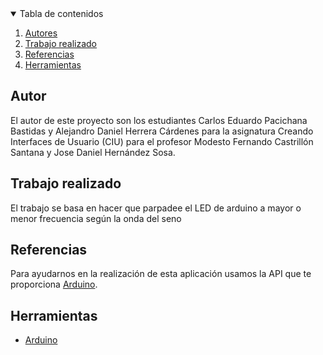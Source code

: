 <!-- TABLE OF CONTENTS -->
<details open="open">
  <summary>Tabla de contenidos</summary>
  <ol>
    <li>
      <a href="#Autor">Autores</a>
    </li>
    <li>
      <a href="#Trabajo realizado">Trabajo realizado</a>
    </li>
    <li><a href="#referencias">Referencias</a></li>
    <li><a href="#herramientas">Herramientas</a></li>
  </ol>
</details>


## Autor

El autor de este proyecto son los estudiantes Carlos Eduardo Pacichana Bastidas y Alejandro Daniel Herrera Cárdenes para la asignatura Creando Interfaces de Usuario (CIU) para el profesor Modesto Fernando Castrillón Santana y Jose Daniel Hernández Sosa. 


## Trabajo realizado

El trabajo se basa en hacer que parpadee el LED de arduino a mayor o menor frecuencia según la onda del seno 


## Referencias

Para ayudarnos en la realización de esta aplicación usamos la API que te proporciona [Arduino](https://www.arduino.cc/reference/en/).

## Herramientas

* [Arduino](https://www.arduino.cc/reference/en/)



